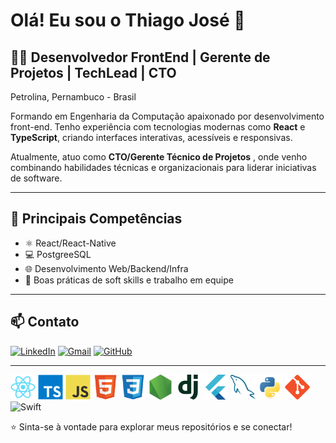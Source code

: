 # Olá! Eu sou o Thiago José 👋

## 👨‍💻 Desenvolvedor FrontEnd | Gerente de Projetos | TechLead | CTO

Petrolina, Pernambuco - Brasil

Formando em Engenharia da Computação apaixonado por desenvolvimento front-end. Tenho experiência com tecnologias modernas como **React** e **TypeScript**, criando interfaces interativas, acessíveis e responsivas.

Atualmente, atuo como **CTO/Gerente Técnico de Projetos** , onde venho combinando habilidades técnicas e organizacionais para liderar iniciativas de software.

---

## 🧠 Principais Competências
- ⚛️ React/React-Native  
- 💻 PostgreeSQL  
- 🌐 Desenvolvimento Web/Backend/Infra  
- 🤝 Boas práticas de soft skills e trabalho em equipe  
---

## 📫 Contato

[![LinkedIn](https://img.shields.io/badge/-Thiago%20José-blue?style=flat-square&logo=Linkedin&logoColor=white&link=https://www.linkedin.com/in/thiago-jose-698a7a257/)](https://www.linkedin.com/in/thiago-jose-698a7a257/)
[![Gmail](https://img.shields.io/badge/-will77.tj@gmail.com-c14438?style=flat-square&logo=Gmail&logoColor=white&link=mailto:will77.tj@gmail.com)](mailto:will77.tj@gmail.com)
[![GitHub](https://img.shields.io/badge/-doctorloluse-181717?style=flat-square&logo=github&logoColor=white&link=https://github.com/doctorloluse)](https://github.com/doctorloluse)

---

<p align="left">
  <img src="https://raw.githubusercontent.com/devicons/devicon/master/icons/react/react-original.svg" alt="React" width="40" height="40"/>
  <img src="https://raw.githubusercontent.com/devicons/devicon/master/icons/typescript/typescript-original.svg" alt="TypeScript" width="40" height="40"/>
  <img src="https://raw.githubusercontent.com/devicons/devicon/master/icons/javascript/javascript-original.svg" alt="JavaScript" width="40" height="40"/>
  <img src="https://raw.githubusercontent.com/devicons/devicon/master/icons/html5/html5-original.svg" alt="HTML5" width="40" height="40"/>
  <img src="https://raw.githubusercontent.com/devicons/devicon/master/icons/css3/css3-original.svg" alt="CSS3" width="40" height="40"/>
  <img src="https://raw.githubusercontent.com/devicons/devicon/master/icons/nodejs/nodejs-original.svg" alt="Node.js" width="40" height="40"/>
  <img src="https://raw.githubusercontent.com/devicons/devicon/master/icons/django/django-plain.svg" alt="Django" width="40" height="40"/>
  <img src="https://raw.githubusercontent.com/devicons/devicon/master/icons/flutter/flutter-original.svg" alt="Flutter" width="40" height="40"/>
  <img src="https://raw.githubusercontent.com/devicons/devicon/master/icons/mysql/mysql-original.svg" alt="MySQL" width="40" height="40"/>
  <img src="https://raw.githubusercontent.com/devicons/devicon/master/icons/python/python-original.svg" alt="Python" width="40" height="40"/>
  <img src="https://raw.githubusercontent.com/devicons/devicon/master/icons/git/git-original.svg" alt="Git" width="40" height="40"/>
  <img src="https://raw.githubusercontent.com/devicons/devicon/blob/master/icons/swift/swift-original-wordmark.svg" alt="Swift" width="40" height="40"/>
</p>

⭐️ Sinta-se à vontade para explorar meus repositórios e se conectar!
